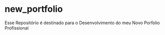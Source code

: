 # new_portfolio
Esse Repositório é destinado para o Desenvolvimento do meu Novo Porfolio Profissional
